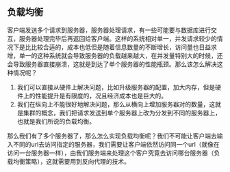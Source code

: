 ## 负载均衡

客户端发送多个请求到服务器，服务器处理请求，有一些可能要与数据库进行交互，服务器处理完毕后再返回给客户端。这样的系统相对单一，并发请求较少的情况下是比比较合适的，成本也低但是随着信息数量的不断增长，访问量也日益求增，单一的这种系统就会导致服务器的负载越来越大，在并发量特别大的时候，还会导致服务器直接崩溃，这就是到达了单个服务器的性能瓶颈。那么该怎么解决这种情况呢？

1. 我们可以直接从硬件上解决问题，比如升级服务器的配置，加大内存，但是硬件上的性能提升是有限度的，况且经济成本也是巨大的。
2. 我们在纵向上不能很好地解决问题，那么从横向上增加服务器对的数量，这就是集群的概念，我们把请求发送到单个服务器上改为分发到不同的服务器上，也就是我们所说的负载均衡。

那么我们有了多个服务器了，那么怎么实现负载均衡呢？我们不可能让客户端去输入不同的url去访问指定的服务器，我们需要让客户端依然访问同一个url（就像在访问一台服务器一样），由我们服务端来处理这个客户究竟去访问哪台服务器（负载均衡策略），这就需要用到反向代理的技术。